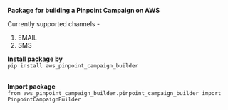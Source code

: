 **Package for building a Pinpoint Campaign on AWS**

Currently supported channels -
1. EMAIL
2. SMS

**Install package by** <br> `pip install aws_pinpoint_campaign_builder` <br><br>

**Import package** <br>
`from aws_pinpoint_campaign_builder.pinpoint_campaign_builder import PinpointCampaignBuilder`
